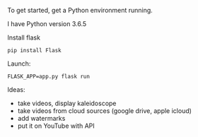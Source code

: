 To get started, get a Python environment running. 

I have Python version 3.6.5

Install flask

`pip install Flask`

Launch:

`FLASK_APP=app.py flask run`


Ideas: 
- take videos, display kaleidoscope
- take videos from cloud sources (google drive, apple icloud)
- add watermarks
- put it on YouTube with API
